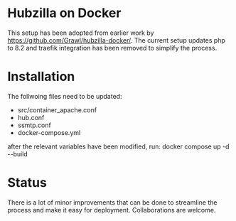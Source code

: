 # Hubzilla on Docker

This setup has been adopted from earlier work by <https://github.com/Grawl/hubzilla-docker/>. The current setup updates php to 8.2 and traefik integration has been removed to simplify the process.

# Installation

The follwoing files need to be updated:
* src/container_apache.conf
* hub.conf
* ssmtp.conf
* docker-compose.yml

after the relevant variables have been modified, run:
    docker compose up -d --build

# Status
There is a lot of minor improvements that can be done to streamline the process and make it easy for deployment. Collaborations are welcome.
